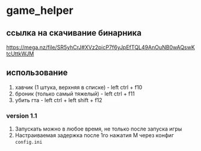 # game_helper

## ссылка на скачивание бинарника 
https://mega.nz/file/SR5yhCrJ#XVz2picP7f6yJpEfTQL49AnOuNB0wAQswKtcUttkWJM

## использование
1. хавчик (1 штука, верхняя в списке) - left ctrl + f10
2. броник (только самый тяжелый) - left ctrl + f11
3. убить гта - left ctrl + left shift + f12

### version 1.1
1. Запускать можно в любое время, не только после запуска игры
2. Настраиваемая задержка после 1го нажатия M через конфиг `config.ini`